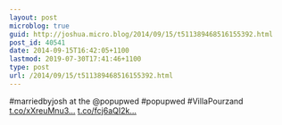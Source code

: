 ```yaml
---
layout: post
microblog: true
guid: http://joshua.micro.blog/2014/09/15/t511389468516155392.html
post_id: 40541
date: 2014-09-15T16:42:05+1100
lastmod: 2019-07-30T17:41:46+1100
type: post
url: /2014/09/15/t511389468516155392.html
---
```

#marriedbyjosh at the @popupwed #popupwed #VillaPourzand [t.co/xXreuMnu3...](http://t.co/xXreuMnu3K) [t.co/fcj6aQI2k...](http://t.co/fcj6aQI2kj)
